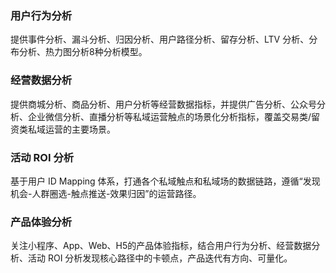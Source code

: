 ### 用户行为分析
提供事件分析、漏斗分析、归因分析、用户路径分析、留存分析、LTV 分析、分布分析、热力图分析8种分析模型。

### 经营数据分析
提供商城分析、商品分析、用户分析等经营数据指标，并提供广告分析、公众号分析、企业微信分析、直播分析等私域运营触点的场景化分析指标，覆盖交易类/留资类私域运营的主要场景。

### 活动 ROI 分析
基于用户 ID Mapping 体系，打通各个私域触点和私域场的数据链路，遵循“发现机会-人群圈选-触点推送-效果归因”的运营路径。

### 产品体验分析
关注小程序、App、Web、H5的产品体验指标，结合用户行为分析、经营数据分析、活动 ROI 分析发现核心路径中的卡顿点，产品迭代有方向、可量化。
